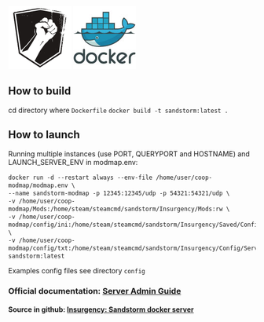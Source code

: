 ![](https://github.com/AndrewMarchukov/insurgency-sandstorm-server-dockerize/blob/master/sandstorm-logo.png)
![](https://github.com/AndrewMarchukov/insurgency-sandstorm-server-dockerize/blob/master/docker-logo.jpg)
## How to build
cd directory where ```Dockerfile```
```docker build -t sandstorm:latest .```
## How to launch
Running multiple instances (use PORT, QUERYPORT and HOSTNAME) and LAUNCH_SERVER_ENV in modmap.env:
```
docker run -d --restart always --env-file /home/user/coop-modmap/modmap.env \
--name sandstorm-modmap -p 12345:12345/udp -p 54321:54321/udp \
-v /home/user/coop-modmap/Mods:/home/steam/steamcmd/sandstorm/Insurgency/Mods:rw \
-v /home/user/coop-modmap/config/ini:/home/steam/steamcmd/sandstorm/Insurgency/Saved/Config/LinuxServer:ro \
-v /home/user/coop-modmap/config/txt:/home/steam/steamcmd/sandstorm/Insurgency/Config/Server:ro sandstorm:latest
```
Examples config files see directory ```config```

### Official documentation: [Server Admin Guide](https://sandstorm-support.newworldinteractive.com/hc/en-us/articles/360049211072-Server-Admin-Guide)
#### Source in github: [Insurgency: Sandstorm docker server](https://github.com/AndrewMarchukov/insurgency-sandstorm-server-dockerize)
